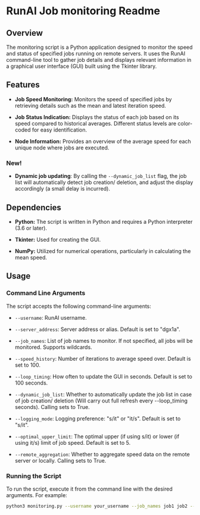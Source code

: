 # RunAI Job monitoring Readme

## Overview

The monitoring script is a Python application designed to monitor the speed and status of specified jobs running on remote servers. It uses the RunAI command-line tool to gather job details and displays relevant information in a graphical user interface (GUI) built using the Tkinter library.

## Features

- **Job Speed Monitoring:** Monitors the speed of specified jobs by retrieving details such as the mean and latest iteration speed.
  
- **Job Status Indication:** Displays the status of each job based on its speed compared to historical averages. Different status levels are color-coded for easy identification.

- **Node Information:** Provides an overview of the average speed for each unique node where jobs are executed.

### New!

- **Dynamic job updating**: By calling the `--dynamic_job_list` flag, the job list will automatically detect job creation/ deletion, and adjust the display accordingly (a small delay is incurred).
## Dependencies

- **Python:** The script is written in Python and requires a Python interpreter (3.6 or later).

- **Tkinter:** Used for creating the GUI.

- **NumPy:** Utilized for numerical operations, particularly in calculating the mean speed.

## Usage

### Command Line Arguments

The script accepts the following command-line arguments:

- `--username`: RunAI username.

- `--server_address`: Server address or alias. Default is set to "dgx1a".

- `--job_names`: List of job names to monitor. If not specified, all jobs will be monitored. Supports wildcards.

- `--speed_history`: Number of iterations to average speed over. Default is set to 100.

- `--loop_timing`: How often to update the GUI in seconds. Default is set to 100 seconds.

- `--dynamic_job_list`: Whether to automatically update the job list in case of job creation/ deletion (Will carry out full refresh every --loop_timing seconds). Calling sets to True.

- `--logging_mode`: Logging preference: "s/it" or "it/s". Default is set to "s/it".

- `--optimal_upper_limit`: The optimal upper (if using s/it) or lower (if using it/s) limit of job speed. Default is set to 5.

- `--remote_aggregation`: Whether to aggregate speed data on the remote server or locally. Calling sets to True.

### Running the Script

To run the script, execute it from the command line with the desired arguments. For example:

```bash
python3 monitoring.py --username your_username --job_names job1 job2 --speed_history 50 --loop_timing 60 --dynamic_job_list
